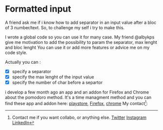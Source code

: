 # Formatted input
A friend ask me if i know how to add separator in an input value after a bloc of 3 number/text. So, to challenge my self i try to make this.

I wrote a global code so you can use it for many case. 
My friend @albykps give me motivation to add the possibility to param the separator, max lenght and bloc lenght 
You can use it or add more features or advice me on my code style.

Actually you can :
- [x] specify a separator
- [x] specify the max lenght of the input value
- [x] specify the number of char before a separtor

i develop a few month ago an app and an addon for Firefox and Chrome about the pomodoro method. It's a time managment method and you can find these app and addon here: 
[playstore](https://play.google.com/store/apps/details?id=com.ledoc229.pomodoro), 
[Firefox](https://addons.mozilla.org/fr/firefox/addon/pomodoro-addon/), 
[chrome](https://chrome.google.com/webstore/detail/pomodoroaddon/ahnlkheoldhohigbeeikiieifkagoikc)
My contact[^1]:
[^1]: Contact me if you want collabo, or anything else.
[Twitter](https://twitter.com/darrell_kidjo)
[Instagram](https://www.instagram.com/kidjodarrell?r=nametag)
[LinkedIn](www.linkedin.com/in/darrell-kidjo-ab49381a3)


